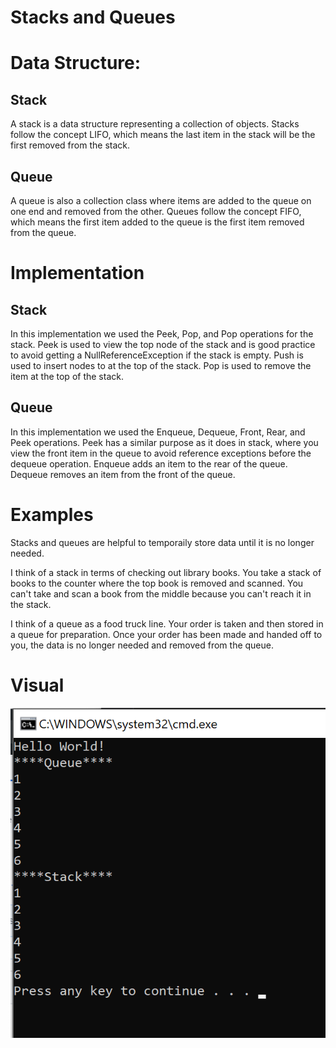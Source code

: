 # Stacks and Queues

# Data Structure:
## Stack
A stack is a data structure representing a collection of objects. Stacks follow the concept LIFO, which means the last item in the stack will be the first removed from the stack.

## Queue
A queue is also a collection class where items are added to the queue on one end and removed from the other. Queues follow the concept FIFO, which means the first item added to the queue is the first item removed from the queue.

# Implementation

## Stack
In this implementation we used the Peek, Pop, and Pop operations for the stack. Peek is used to view the top node of the stack and is good practice to avoid getting a NullReferenceException if the stack is empty. Push is used to insert nodes to at the top of the stack. Pop is used to remove the item at the top of the stack.

## Queue
In this implementation we used the Enqueue, Dequeue, Front, Rear, and Peek operations. Peek has a similar purpose as it does in stack, where you view the front item in the queue to avoid reference exceptions before the dequeue operation. Enqueue adds an item to the rear of the queue. Dequeue removes an item from the front of the queue.

# Examples
Stacks and queues are helpful to temporaily store data until it is no longer needed. 

I think of a stack in terms of checking out library books. You take a stack of books to the counter where the top book is removed and scanned. You can't take and scan a book from the middle because you can't reach it in the stack.

I think of a queue as a food truck line. Your order is taken and then stored in a queue for preparation. Once your order has been made and handed off to you, the data is no longer needed and removed from the queue.

# Visual

![StackandQueueVisual](https://github.com/allisa/Data-Structures-and-Algorithms/blob/stack_and_queue/assets/stack_and_queue_visual.png)
